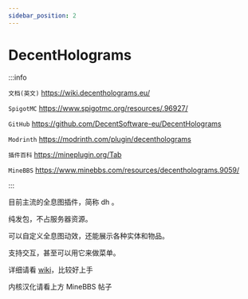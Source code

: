 ```yaml
---
sidebar_position: 2
---
```


# DecentHolograms

:::info

`文档(英文)` https://wiki.decentholograms.eu/

`SpigotMC` https://www.spigotmc.org/resources/.96927/

`GitHub` https://github.com/DecentSoftware-eu/DecentHolograms

`Modrinth` https://modrinth.com/plugin/decentholograms

`插件百科` https://mineplugin.org/Tab

`MineBBS` https://www.minebbs.com/resources/decentholograms.9059/

:::

目前主流的全息图插件，简称 dh 。

纯发包，不占服务器资源。

可以自定义全息图动效，还能展示各种实体和物品。

支持交互，甚至可以用它来做菜单。

详细请看 [wiki](https://wiki.decentholograms.eu/)，比较好上手

内核汉化请看上方 MineBBS 帖子
